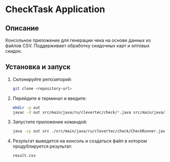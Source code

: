 # CheckTask Application

## Описание
Консольное приложение для генерации чека на основе данных из файлов CSV. Поддерживает обработку скидочных карт и оптовых скидок.

## Установка и запуск
1. Склонируйте репозиторий:
   ```sh
   git clone <repository-url>
2. Перейдите в терминал и введите:
   ```sh
   mkdir -p out
   javac -d out src/main/java/ru/clevertec/check/*.java src/main/java/ru/clevertec/check/model/*.java src/main/java/ru/clevertec/check/service/*.java src/main/java/ru/clevertec/check/util/*.java src/main/java/ru/clevertec/check/exception/*.java
   
3. Запустите приложение командой:
   ```sh
   java -cp out src ./src/main/java/ru/clevertec/check/CheckRunner.java 3-1 2-5 5-1 discountCard=1111 balanceDebitCard=100

4. Результат выведется на консоль и создаться файл в котором продублируется результат:
    ```sh
    result.csv
